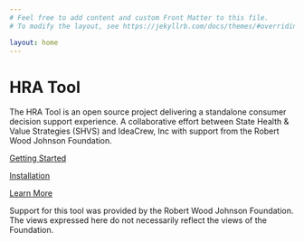 ```yaml
---
# Feel free to add content and custom Front Matter to this file.
# To modify the layout, see https://jekyllrb.com/docs/themes/#overriding-theme-defaults

layout: home
---
```


# HRA Tool

The HRA Tool is an open source project delivering a standalone consumer decision support experience. A collaborative effort between State Health & Value Strategies (SHVS) and IdeaCrew, Inc with support from the Robert Wood Johnson Foundation. 

[Getting Started](https://ideacrew.github.io/hra_calculator/get_started/) 

[Installation](https://ideacrew.github.io/hra_calculator/installation/) 

[Learn More](https://ideacrew.github.io/hra_calculator/about/)














Support for this tool was provided by the Robert Wood Johnson Foundation. The views expressed here do not necessarily reflect the views of the Foundation.
